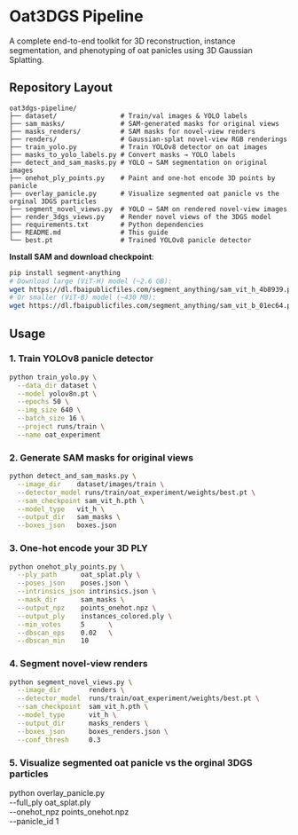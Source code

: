 # Oat3DGS Pipeline

A complete end-to-end toolkit for 3D reconstruction, instance segmentation, and phenotyping of oat panicles using 3D Gaussian Splatting.

## Repository Layout

```
oat3dgs-pipeline/
├── dataset/                # Train/val images & YOLO labels
├── sam_masks/              # SAM-generated masks for original views
├── masks_renders/          # SAM masks for novel-view renders
├── renders/                # Gaussian-splat novel-view RGB renderings
├── train_yolo.py           # Train YOLOv8 detector on oat images
├── masks_to_yolo_labels.py # Convert masks → YOLO labels
├── detect_and_sam_masks.py # YOLO → SAM segmentation on original images
├── onehot_ply_points.py    # Paint and one-hot encode 3D points by panicle
├── overlay_panicle.py      # Visualize segmented oat panicle vs the orginal 3DGS particles
├── segment_novel_views.py  # YOLO → SAM on rendered novel-view images
├── render_3dgs_views.py    # Render novel views of the 3DGS model
├── requirements.txt        # Python dependencies
├── README.md               # This guide
└── best.pt                 # Trained YOLOv8 panicle detector
```

**Install SAM and download checkpoint**:
   ```bash
   pip install segment-anything
   # Download large (ViT-H) model (~2.6 GB):
   wget https://dl.fbaipublicfiles.com/segment_anything/sam_vit_h_4b8939.pth -O sam_vit_h.pth
   # Or smaller (ViT-B) model (~430 MB):
   wget https://dl.fbaipublicfiles.com/segment_anything/sam_vit_b_01ec64.pth -O sam_vit_b.pth
   ```

##  Usage


### 1. Train YOLOv8 panicle detector
```bash
python train_yolo.py \
  --data_dir dataset \
  --model yolov8n.pt \
  --epochs 50 \
  --img_size 640 \
  --batch_size 16 \
  --project runs/train \
  --name oat_experiment
```

### 2. Generate SAM masks for original views
```bash
python detect_and_sam_masks.py \
  --image_dir    dataset/images/train \
  --detector_model runs/train/oat_experiment/weights/best.pt \
  --sam_checkpoint sam_vit_h.pth \
  --model_type   vit_h \
  --output_dir   sam_masks \
  --boxes_json   boxes.json
```

### 3. One-hot encode your 3D PLY
```bash
python onehot_ply_points.py \
  --ply_path      oat_splat.ply \
  --poses_json    poses.json \
  --intrinsics_json intrinsics.json \
  --mask_dir      sam_masks \
  --output_npz    points_onehot.npz \
  --output_ply    instances_colored.ply \
  --min_votes     5      \
  --dbscan_eps    0.02   \
  --dbscan_min    10
```

### 4. Segment novel-view renders
```bash
python segment_novel_views.py \
  --image_dir       renders \
  --detector_model  runs/train/oat_experiment/weights/best.pt \
  --sam_checkpoint  sam_vit_h.pth \
  --model_type      vit_h \
  --output_dir      masks_renders \
  --boxes_json      boxes_renders.json \
  --conf_thresh     0.3
```
### 5. Visualize segmented oat panicle vs the orginal 3DGS particles

python overlay_panicle.py \
        --full_ply      oat_splat.ply \
        --onehot_npz    points_onehot.npz \
        --panicle_id    1

